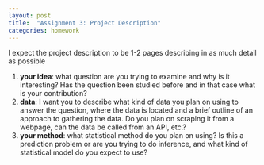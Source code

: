 ```yaml
---
layout: post
title:  "Assignment 3: Project Description"
categories: homework
---
```


I expect the project description to be 1-2 pages describing in as much detail as possible

1. **your idea**: what question are you trying to examine and why is it interesting? Has the question been studied before and in that case what is your contribution?
2. **data**: I want you to describe what kind of data you plan on using to answer the question, where the data is located and a brief outline of an approach to gathering the data. Do you plan on scraping it from a webpage, can the data be called from an API, etc.?
3. **your method**: what statistical method do you plan on using? Is this a prediction problem or are you trying to do inference, and what kind of statistical model do you expect to use? 
